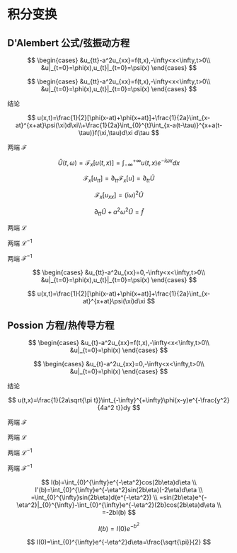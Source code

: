 # 积分变换

## D'Alembert 公式/弦振动方程

$$
\begin{cases}
  &u_{tt}-a^2u_{xx}=f(t,x),-\infty<x<\infty,t>0\\
  &u|_{t=0}=\phi(x),u_{t}|_{t=0}=\psi(x)
\end{cases}
$$

$$
\begin{cases}
  &u_{tt}-a^2u_{xx}=f(t,x),-\infty<x<\infty,t>0\\
  &u|_{t=0}=\phi(x),u_{t}|_{t=0}=\psi(x)
\end{cases}
$$

结论

$$
u(x,t)=\frac{1}{2}[\phi(x-at)+\phi(x+at)]+\frac{1}{2a}\int_{x-at}^{x+at}\psi(\xi)d\xi\\+\frac{1}{2a}\int_{0}^{t}\int_{x-a(t-\tau)}^{x+a(t-\tau)}f(\xi,\tau)d\xi d\tau
$$

两端 $\mathcal{F}$

$$
\widehat{U}(t,\omega)=\mathcal{F}_x[u(t,x)]=\int_{-\infty}^{+\infty}u(t,x)e^{-i\omega x}dx
$$

$$
\mathcal{F}_x[u_{tt}]=\partial_{tt}\mathcal{F}_x[u]=\partial_{tt}\widehat{U}
$$

$$
\mathcal{F}_x[u_{xx}]=(i\omega)^2\widehat{U}
$$

$$
\partial_{tt}\widehat{U}+a^2\omega^2\widehat{U}=\widehat{f}
$$

两端 $\mathcal{L}$

两端 $\mathcal{L^{-1}}$

两端 $\mathcal{F^{-1}}$

$$
\begin{cases}
  &u_{tt}-a^2u_{xx}=0,-\infty<x<\infty,t>0\\
  &u|_{t=0}=\phi(x),u_{t}|_{t=0}=\psi(x)
\end{cases}
$$

$$
u(x,t)=\frac{1}{2}[\phi(x-at)+\phi(x+at)]+\frac{1}{2a}\int_{x-at}^{x+at}\psi(\xi)d\xi
$$

## Possion 方程/热传导方程

$$
\begin{cases}
  &u_{t}-a^2u_{xx}=f(t,x),-\infty<x<\infty,t>0\\
  &u|_{t=0}=\phi(x)
\end{cases}
$$

$$
\begin{cases}
  &u_{t}-a^2u_{xx}=0,-\infty<x<\infty,t>0\\
  &u|_{t=0}=\phi(x)
\end{cases}
$$

结论

$$
u(t,x)=\frac{1}{2a\sqrt{\pi t}}\int_{-\infty}^{+\infty}\phi(x-y)e^{-\frac{y^2}{4a^2 t}}dy
$$

两端 $\mathcal{F}$

两端 $\mathcal{L}$

两端 $\mathcal{L^{-1}}$

两端 $\mathcal{F^{-1}}$

$$
I(b)=\int_{0}^{\infty}e^{-\eta^2}cos(2b\eta)d\eta \\
I'(b)=\int_{0}^{\infty}e^{-\eta^2}sin(2b\eta)(-2\eta)d\eta \\
     =\int_{0}^{\infty}sin(2b\eta)d(e^{-\eta^2}) \\
     =sin(2b\eta)e^{-\eta^2}|_{0}^{\infty}-\int_{0}^{\infty}e^{-\eta^2}(2b)cos(2b\eta)d\eta \\
     =-2bI(b)
$$

$$
I(b)=I(0)e^{-b^2}
$$

$$
I(0)=\int_{0}^{\infty}e^{-\eta^2}d\eta=\frac{\sqrt{\pi}}{2}
$$